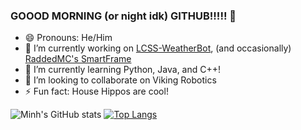 ### GOOOD MORNING (or night idk) GITHUB!!!!! 👋
- 😄 Pronouns: He/Him
- 🔭 I’m currently working on [LCSS-WeatherBot](https://github.com/Raminh05/LCSS-WeatherBot), (and occasionally) [RaddedMC's SmartFrame](https://github.com/RaddedMC/SmartFrame)
- 🌱 I’m currently learning Python, Java, and C++!
- 👯 I’m looking to collaborate on Viking Robotics
- ⚡ Fun fact: House Hippos are cool!

![Minh's GitHub stats](https://github-readme-stats.vercel.app/api?username=Raminh05&show_icons=true&theme=monokai)
[![Top Langs](https://github-readme-stats.vercel.app/api/top-langs/?username=Raminh05)](https://github.com/Raminh05/github-readme-stats)

<!--
**Raminh05/Raminh05** is a ✨ _special_ ✨ repository because its `README.md` (this file) appears on your GitHub profile.

Here are some ideas to get you started:


- 🤔 I’m looking for help with ...
- 💬 Ask me about ...



-->

